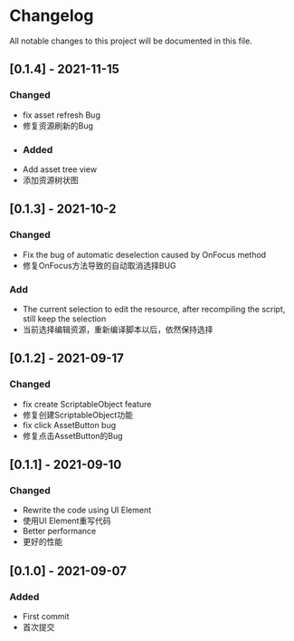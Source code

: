 # Changelog
All notable changes to this project will be documented in this file.

## [0.1.4] - 2021-11-15
### Changed
- fix asset refresh Bug
- 修复资源刷新的Bug
- ### Added
- Add asset tree view
- 添加资源树状图

## [0.1.3] - 2021-10-2
### Changed
- Fix the bug of automatic deselection caused by OnFocus method
- 修复OnFocus方法导致的自动取消选择BUG
### Add
- The current selection to edit the resource, after recompiling the script, still keep the selection
- 当前选择编辑资源，重新编译脚本以后，依然保持选择

## [0.1.2] - 2021-09-17
### Changed
- fix create ScriptableObject feature
- 修复创建ScriptableObject功能
- fix click AssetButton bug
- 修复点击AssetButton的Bug

## [0.1.1] - 2021-09-10
### Changed
- Rewrite the code using UI Element
- 使用UI Element重写代码
- Better performance
- 更好的性能

## [0.1.0] - 2021-09-07
### Added
- First commit
- 首次提交
